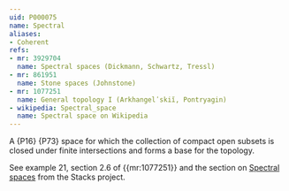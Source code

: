 ```yaml
---
uid: P000075
name: Spectral
aliases:
- Coherent
refs:
- mr: 3929704
  name: Spectral spaces (Dickmann, Schwartz, Tressl)
- mr: 861951
  name: Stone spaces (Johnstone)
- mr: 1077251
  name: General topology I (Arkhangelʹskiĭ, Pontryagin)
- wikipedia: Spectral_space
  name: Spectral space on Wikipedia
---
```

A {P16} {P73} space for which the collection of compact open subsets is
closed under finite intersections and forms a base for the topology.

See example 21, section 2.6 of {{mr:1077251}} and the section on [Spectral spaces](https://stacks.math.columbia.edu/tag/08YF) from the Stacks project.
